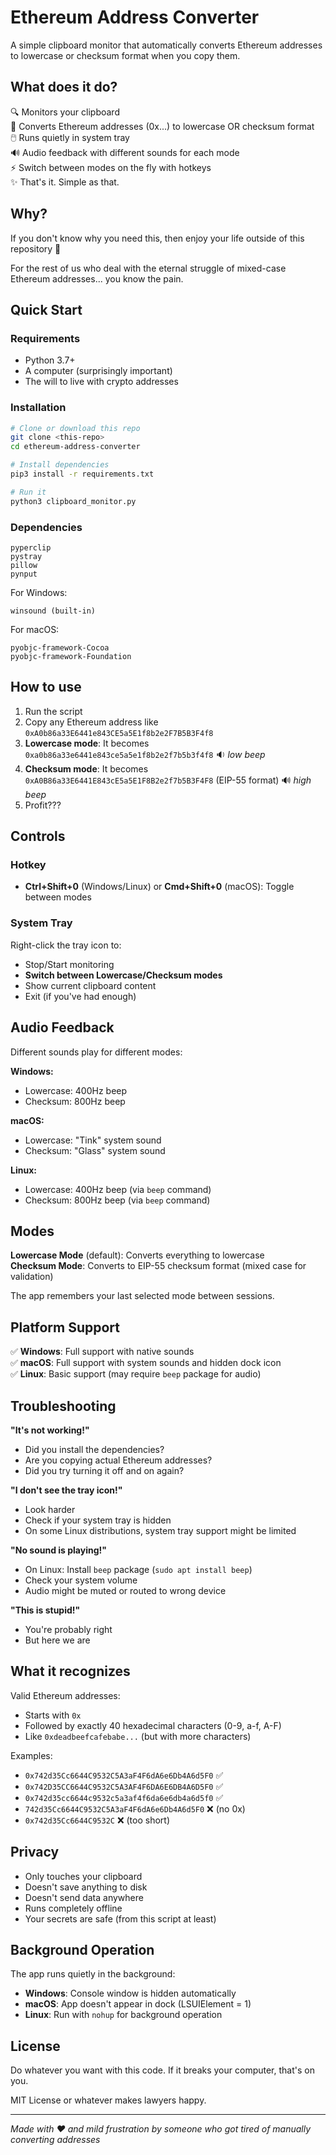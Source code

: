 # Ethereum Address Converter

A simple clipboard monitor that automatically converts Ethereum addresses to lowercase or checksum format when you copy them.

## What does it do?

🔍 Monitors your clipboard  
🔄 Converts Ethereum addresses (0x...) to lowercase OR checksum format  
🖱️ Runs quietly in system tray  
🔊 Audio feedback with different sounds for each mode  
⚡ Switch between modes on the fly with hotkeys  
✨ That's it. Simple as that.

## Why?

If you don't know why you need this, then enjoy your life outside of this repository 🌻

For the rest of us who deal with the eternal struggle of mixed-case Ethereum addresses... you know the pain.

## Quick Start

### Requirements
- Python 3.7+
- A computer (surprisingly important)
- The will to live with crypto addresses

### Installation

```bash
# Clone or download this repo
git clone <this-repo>
cd ethereum-address-converter

# Install dependencies
pip3 install -r requirements.txt

# Run it
python3 clipboard_monitor.py
```

### Dependencies
```
pyperclip
pystray
pillow
pynput
```

For Windows:
```
winsound (built-in)
```

For macOS:
```
pyobjc-framework-Cocoa
pyobjc-framework-Foundation
```

## How to use

1. Run the script
2. Copy any Ethereum address like `0xA0b86a33E6441e843CE5a5E1f8b2e2F7B5B3F4f8`
3. **Lowercase mode**: It becomes `0xa0b86a33e6441e843ce5a5e1f8b2e2f7b5b3f4f8` 🔉 *low beep*
4. **Checksum mode**: It becomes `0xA0B86a33E6441E843cE5a5E1F8B2e2f7b5B3F4F8` (EIP-55 format) 🔊 *high beep*
5. Profit??? 

## Controls

### Hotkey
- **Ctrl+Shift+0** (Windows/Linux) or **Cmd+Shift+0** (macOS): Toggle between modes

### System Tray
Right-click the tray icon to:
- Stop/Start monitoring
- **Switch between Lowercase/Checksum modes**
- Show current clipboard content  
- Exit (if you've had enough)

## Audio Feedback

Different sounds play for different modes:

**Windows:**
- Lowercase: 400Hz beep
- Checksum: 800Hz beep

**macOS:**
- Lowercase: "Tink" system sound
- Checksum: "Glass" system sound

**Linux:**
- Lowercase: 400Hz beep (via `beep` command)
- Checksum: 800Hz beep (via `beep` command)

## Modes

**Lowercase Mode** (default): Converts everything to lowercase  
**Checksum Mode**: Converts to EIP-55 checksum format (mixed case for validation)

The app remembers your last selected mode between sessions.

## Platform Support

✅ **Windows**: Full support with native sounds  
✅ **macOS**: Full support with system sounds and hidden dock icon  
✅ **Linux**: Basic support (may require `beep` package for audio)

## Troubleshooting

**"It's not working!"**
- Did you install the dependencies?
- Are you copying actual Ethereum addresses?
- Did you try turning it off and on again?

**"I don't see the tray icon!"**
- Look harder
- Check if your system tray is hidden
- On some Linux distributions, system tray support might be limited

**"No sound is playing!"**
- On Linux: Install `beep` package (`sudo apt install beep`)
- Check your system volume
- Audio might be muted or routed to wrong device

**"This is stupid!"**
- You're probably right
- But here we are

## What it recognizes

Valid Ethereum addresses:
- Starts with `0x`
- Followed by exactly 40 hexadecimal characters (0-9, a-f, A-F)
- Like `0xdeadbeefcafebabe...` (but with more characters)

Examples:
- `0x742d35Cc6644C9532C5A3aF4F6dA6e6Db4A6d5F0` ✅
- `0x742D35CC6644C9532C5A3AF4F6DA6E6DB4A6D5F0` ✅
- `0x742d35cc6644c9532c5a3af4f6da6e6db4a6d5f0` ✅
- `742d35Cc6644C9532C5A3aF4F6dA6e6Db4A6d5F0` ❌ (no 0x)
- `0x742d35Cc6644C9532C` ❌ (too short)

## Privacy

- Only touches your clipboard
- Doesn't save anything to disk
- Doesn't send data anywhere
- Runs completely offline
- Your secrets are safe (from this script at least)

## Background Operation

The app runs quietly in the background:
- **Windows**: Console window is hidden automatically
- **macOS**: App doesn't appear in dock (LSUIElement = 1)
- **Linux**: Run with `nohup` for background operation

## License

Do whatever you want with this code. If it breaks your computer, that's on you.

MIT License or whatever makes lawyers happy.

---

*Made with ❤️ and mild frustration by someone who got tired of manually converting addresses*